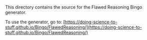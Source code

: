 This directory contains the source for the Flawed Reasoning Bingo generator.

To use the generator, go to: [https://doing-science-to-stuff.github.io/Bingo/FlawedReasoning/](https://doing-science-to-stuff.github.io/Bingo/FlawedReasoning/)
